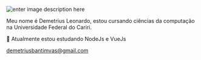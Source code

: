 ![enter image description here](https://media4.giphy.com/media/YRzMh5cKgmOyuTrtIj/giphy.gif?cid=ecf05e477l92we6yzg4mpj23yobv3y4civ68dkazqzpq1lnv&rid=giphy.gif)

Meu nome é Demetrius Leonardo, estou cursando ciências da computação na Universidade Federal do Cariri.

🔭 Atualmente estou estudando NodeJs e VueJs

demetriusbantimvas@gmail.com
